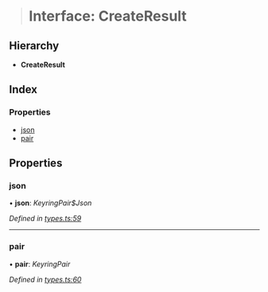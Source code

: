 > # Interface: CreateResult

## Hierarchy

* **CreateResult**

## Index

### Properties

* [json](_types_.createresult.md#json)
* [pair](_types_.createresult.md#pair)

## Properties

###  json

• **json**: *KeyringPair$Json*

*Defined in [types.ts:59](https://github.com/polkadot-js/ui/blob/79397b6/packages/ui-keyring/src/types.ts#L59)*

___

###  pair

• **pair**: *KeyringPair*

*Defined in [types.ts:60](https://github.com/polkadot-js/ui/blob/79397b6/packages/ui-keyring/src/types.ts#L60)*